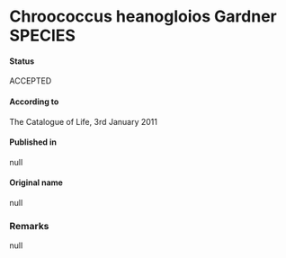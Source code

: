 # Chroococcus heanogloios Gardner SPECIES

#### Status
ACCEPTED

#### According to
The Catalogue of Life, 3rd January 2011

#### Published in
null

#### Original name
null

### Remarks
null